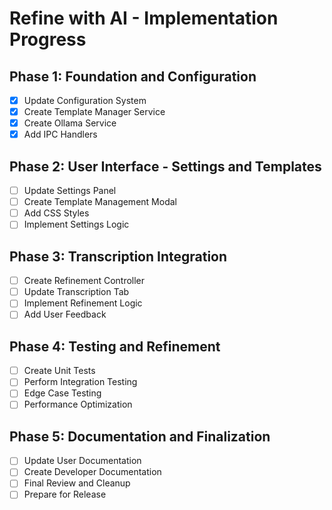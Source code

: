 # Refine with AI - Implementation Progress

## Phase 1: Foundation and Configuration
- [x] Update Configuration System
- [x] Create Template Manager Service
- [x] Create Ollama Service
- [x] Add IPC Handlers

## Phase 2: User Interface - Settings and Templates
- [ ] Update Settings Panel
- [ ] Create Template Management Modal
- [ ] Add CSS Styles
- [ ] Implement Settings Logic

## Phase 3: Transcription Integration
- [ ] Create Refinement Controller
- [ ] Update Transcription Tab
- [ ] Implement Refinement Logic
- [ ] Add User Feedback

## Phase 4: Testing and Refinement
- [ ] Create Unit Tests
- [ ] Perform Integration Testing
- [ ] Edge Case Testing
- [ ] Performance Optimization

## Phase 5: Documentation and Finalization
- [ ] Update User Documentation
- [ ] Create Developer Documentation
- [ ] Final Review and Cleanup
- [ ] Prepare for Release